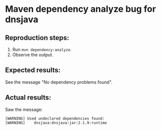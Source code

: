 # Maven dependency analyze bug for dnsjava

## Reproduction steps:

1. Run `mvn dependency:analyze`.
1. Observe the output.

## Expected results:

See the message "No dependency problems found".

## Actual results:

Saw the message:

```
[WARNING] Used undeclared dependencies found:
[WARNING]    dnsjava:dnsjava:jar:2.1.9:runtime
```
